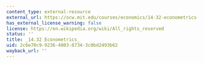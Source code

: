 ```yaml
---
content_type: external-resource
external_url: https://ocw.mit.edu/courses/economics/14-32-econometrics-spring-2007/index.htm
has_external_license_warning: false
license: https://en.wikipedia.org/wiki/All_rights_reserved
status: ''
title: _14.32 Econometrics_
uid: 2c6e70c9-9236-4003-8734-3c0bd2493b62
wayback_url: ''
---
```

